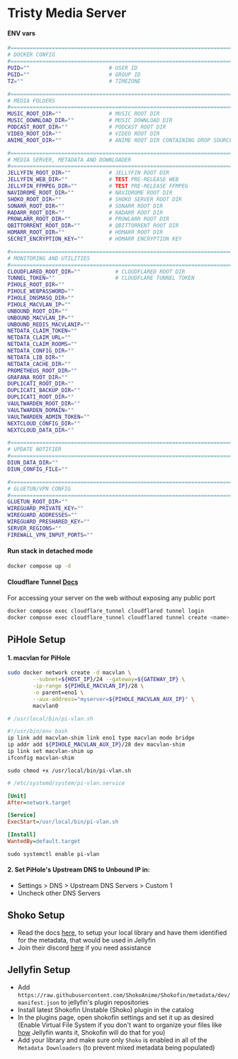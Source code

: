 # Tristy Media Server

#### ENV vars

```bash
#======================================================================================
# DOCKER CONFIG
#======================================================================================
PUID=""                         # USER ID
PGID=""                         # GROUP ID
TZ=""                           # TIMEZONE

#======================================================================================
# MEDIA FOLDERS
#======================================================================================
MUSIC_ROOT_DIR=""               # MUSIC ROOT DIR
MUSIC_DOWNLOAD_DIR=""           # MUSIC DOWNLOAD DIR
PODCAST_ROOT_DIR=""             # PODCAST ROOT DIR
VIDEO_ROOT_DIR=""               # VIDEO ROOT DIR
ANIME_ROOT_DIR=""               # ANIME ROOT DIR CONTAINING DROP SOURCE AND DESTINATION

#======================================================================================
# MEDIA SERVER, METADATA AND DOWNLOADER
#======================================================================================
JELLYFIN_ROOT_DIR=""            # JELLYFIN ROOT DIR
JELLYFIN_WEB_DIR=""             # TEST PRE-RELEASE WEB
JELLYFIN_FFMPEG_DIR=""          # TEST PRE-RELEASE FFMPEG
NAVIDROME_ROOT_DIR=""           # NAVIDROME ROOT DIR
SHOKO_ROOT_DIR=""               # SHOKO SERVER ROOT DIR
SONARR_ROOT_DIR=""              # SONARR ROOT DIR
RADARR_ROOT_DIR=""              # RADARR ROOT DIR
PROWLARR_ROOT_DIR=""            # PROWLARR ROOT DIR
QBITTORRENT_ROOT_DIR=""         # QBITTORRENT ROOT DIR
HOMARR_ROOT_DIR=""              # HOMARR ROOT DIR
SECRET_ENCRYPTION_KEY=""        # HOMARR ENCRYPTION KEY

#======================================================================================
# MONITORING AND UTILITIES
#======================================================================================
CLOUDFLARED_ROOT_DIR=""           # CLOUDFLARED ROOT DIR
TUNNEL_TOKEN=""                   # CLOUDFLARE TUNNEL TOKEN
PIHOLE_ROOT_DIR=""
PIHOLE_WEBPASSWORD=""
PIHOLE_DNSMASQ_DIR=""
PIHOLE_MACVLAN_IP=""
UNBOUND_ROOT_DIR=""
UNBOUND_MACVLAN_IP=""
UNBOUND_REDIS_MACVLANIP=""
NETDATA_CLAIM_TOKEN=""
NETDATA_CLAIM_URL=""
NETDATA_CLAIM_ROOMS=""
NETDATA_CONFIG_DIR=""
NETDATA_LIB_DIR=""
NETDATA_CACHE_DIR=""
PROMETHEUS_ROOT_DIR=""
GRAFANA_ROOT_DIR=""
DUPLICATI_ROOT_DIR=""
DUPLICATI_BACKUP_DIR=""
DUPLICATI_ROOT_DIR=""
VAULTWARDEN_ROOT_DIR=""
VAULTWARDEN_DOMAIN=""
VAULTWARDEN_ADMIN_TOKEN=""
NEXTCLOUD_CONFIG_DIR=""
NEXTCLOUD_DATA_DIR=""

#======================================================================================
# UPDATE NOTIFIER
#======================================================================================
DIUN_DATA_DIR=""
DIUN_CONFIG_FILE=""

#======================================================================================
# GLUETUN/VPN CONFIG
#======================================================================================
GLUETUN_ROOT_DIR=""
WIREGUARD_PRIVATE_KEY=""
WIREGUARD_ADDRESSES=""
WIREGUARD_PRESHARED_KEY=""
SERVER_REGIONS=""
FIREWALL_VPN_INPUT_PORTS=""
```

#### Run stack in detached mode

```bash
docker compose up -d
```

#### Cloudflare Tunnel <a href="https://developers.cloudflare.com/cloudflare-one/connections/connect-networks/">Docs</a>
For accessing your server on the web without exposing any public port

```bash
docker compose exec cloudflare_tunnel cloudflared tunnel login
docker compose exec cloudflare_tunnel cloudflared tunnel create <name>
```

## PiHole Setup
#### 1. macvlan for PiHole

```bash
sudo docker network create -d macvlan \
        --subnet=${HOST_IP}/24 --gateway=${GATEWAY_IP} \
        -ip-range ${PIHOLE_MACVLAN_IP}/28 \
        -o parent=eno1 \
        --aux-address="myserver=${PIHOLE_MACVLAN_AUX_IP}" \
        macvlan0
```

```bash
# /usr/local/bin/pi-vlan.sh

#!/usr/bin/env bash
ip link add macvlan-shim link eno1 type macvlan mode bridge
ip addr add ${PIHOLE_MACVLAN_AUX_IP}/28 dev macvlan-shim
ip link set macvlan-shim up
ifconfig macvlan-shim
```

`sudo chmod +x /usr/local/bin/pi-vlan.sh`

```ini
# /etc/systemd/system/pi-vlan.service

[Unit]
After=network.target

[Service]
ExecStart=/usr/local/bin/pi-vlan.sh

[Install]
WantedBy=default.target
```

`sudo systemctl enable pi-vlan`

#### 2. Set PiHole's Upstream DNS to Unbound IP in:
- Settings > DNS > Upstream DNS Servers > Custom 1
- Uncheck other DNS Servers

## Shoko Setup
- Read the docs <a href="https://docs.shokoanime.com/">here</a>, to setup your local library and have them identified for the metadata, that would be used in Jellyfin
- Join their discord <a href="https://discord.gg/vpeHDsg">here</a> if you need assistance

## Jellyfin Setup
- Add `https://raw.githubusercontent.com/ShokoAnime/Shokofin/metadata/dev/manifest.json` to jellyfin's plugin repositories
- Install latest Shokofin Unstable (Shoko) plugin in the catalog
- In the plugins page, open shokofin settings and set it up as desired (Enable Virtual File System if you don't want to organize your files like [how](https://jellyfin.org/docs/general/server/media/shows/) Jellyfin wants it, Shokofin will do that for you)
- Add your library and make sure only `Shoko` is enabled in all of the `Metadata Downloaders` (to prevent mixed metadata being populated)
